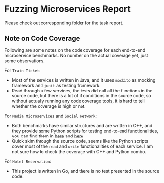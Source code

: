 # Fuzzing Microservices Report
Please check out corresponding folder for the task report.

## Note on Code Coverage
Following are some notes on the code coverage for each end-to-end microservice benchmarks. No number on the actual coverage yet, just some observations.

For `Train Ticket`:
- Most of the services is written in Java, and it uses `mockito` as mocking framework and `junit` as testing framework.
- Read through a few services, the tests did call all the functions in the source code, but there is a lot of if conditions in the source code, so without actually running any code coverage tools, it is hard to tell whether the coverage is high or not.

For `Media Microservices` and `Social Network`:
- Both benchmarks have similar structures and are written in C++, and they provide some Python scripts for testing end-to-end functionalities, you can find them in [here](https://github.com/delimitrou/DeathStarBench/tree/master/socialNetwork/test) and [here](https://github.com/delimitrou/DeathStarBench/tree/master/mediaMicroservices/test)
- Quick skim through the source code, seems like the Python scripts cover most of the `read` and `write` functionalities of each service. I am not sure how to check the coverage with C++ and Python combo.

For `Hotel Reservation`:
- This project is written in Go, and there is no test presented in the source code.